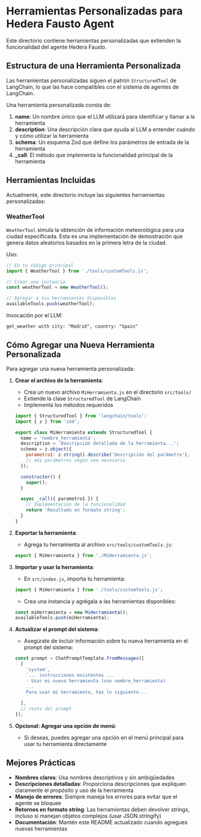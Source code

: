 # Herramientas Personalizadas para Hedera Fausto Agent

Este directorio contiene herramientas personalizadas que extienden la funcionalidad del agente Hedera Fausto.

## Estructura de una Herramienta Personalizada

Las herramientas personalizadas siguen el patrón `StructuredTool` de LangChain, lo que las hace compatibles con el sistema de agentes de LangChain.

Una herramienta personalizada consta de:

1. **name**: Un nombre único que el LLM utilizará para identificar y llamar a la herramienta
2. **description**: Una descripción clara que ayuda al LLM a entender cuándo y cómo utilizar la herramienta
3. **schema**: Un esquema Zod que define los parámetros de entrada de la herramienta
4. **_call**: El método que implementa la funcionalidad principal de la herramienta

## Herramientas Incluidas

Actualmente, este directorio incluye las siguientes herramientas personalizadas:

### WeatherTool

`WeatherTool` simula la obtención de información meteorológica para una ciudad especificada. Esta es una implementación de demostración que genera datos aleatorios basados en la primera letra de la ciudad.

Uso:
```javascript
// En tu código principal
import { WeatherTool } from './tools/customTools.js';

// Crear una instancia
const weatherTool = new WeatherTool();

// Agregar a tus herramientas disponibles
availableTools.push(weatherTool);
```

Invocación por el LLM:
```
get_weather with city: "Madrid", country: "Spain"
```

## Cómo Agregar una Nueva Herramienta Personalizada

Para agregar una nueva herramienta personalizada:

1. **Crear el archivo de la herramienta**:
   - Crea un nuevo archivo `MiHerramienta.js` en el directorio `src/tools/`
   - Extiende la clase `StructuredTool` de LangChain
   - Implementa los métodos requeridos

   ```javascript
   import { StructuredTool } from 'langchain/tools';
   import { z } from 'zod';

   export class MiHerramienta extends StructuredTool {
     name = 'nombre_herramienta';
     description = 'Descripción detallada de la herramienta...';
     schema = z.object({
       parametro1: z.string().describe('Descripción del parámetro'),
       // más parámetros según sea necesario
     });

     constructor() {
       super();
     }

     async _call({ parametro1 }) {
       // Implementación de la funcionalidad
       return 'Resultado en formato string';
     }
   }
   ```

2. **Exportar la herramienta**:
   - Agrega tu herramienta al archivo `src/tools/customTools.js`:
   ```javascript
   export { MiHerramienta } from './MiHerramienta.js';
   ```

3. **Importar y usar la herramienta**:
   - En `src/index.js`, importa tu herramienta:
   ```javascript
   import { MiHerramienta } from './tools/customTools.js';
   ```
   
   - Crea una instancia y agrégala a las herramientas disponibles:
   ```javascript
   const miHerramienta = new MiHerramienta();
   availableTools.push(miHerramienta);
   ```

4. **Actualizar el prompt del sistema**:
   - Asegúrate de incluir información sobre tu nueva herramienta en el prompt del sistema:
   ```javascript
   const prompt = ChatPromptTemplate.fromMessages([
     [
       'system',
       `... instrucciones existentes ...
       - Usar mi nueva herramienta (use nombre_herramienta)
       ...
       Para usar mi herramienta, haz lo siguiente...
       `
     ],
     // resto del prompt
   ]);
   ```

5. **Opcional: Agregar una opción de menú**:
   - Si deseas, puedes agregar una opción en el menú principal para usar tu herramienta directamente

## Mejores Prácticas

- **Nombres claros**: Usa nombres descriptivos y sin ambigüedades
- **Descripciones detalladas**: Proporciona descripciones que expliquen claramente el propósito y uso de la herramienta
- **Manejo de errores**: Siempre maneja los errores para evitar que el agente se bloquee
- **Retornos en formato string**: Las herramientas deben devolver strings, incluso si manejan objetos complejos (usar JSON.stringify)
- **Documentación**: Mantén este README actualizado cuando agregues nuevas herramientas 
